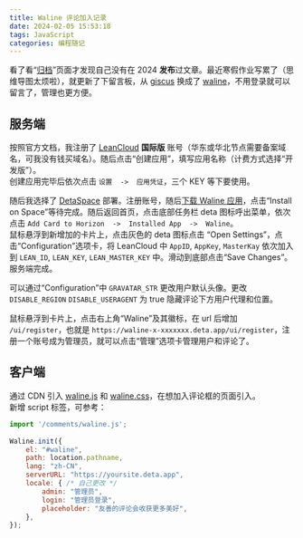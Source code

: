 ```yaml
---
title: Waline 评论加入记录
date: 2024-02-05 15:53:18
tags: JavaScript
categories: 编程随记
---
```


看了看“[归档](/archives)”页面才发现自己没有在 2024 **发布**过文章。最近寒假作业写累了（思维导图太烦啦），就更新了下留言板，从 [giscus](https://giscus.app/zh-CN) 换成了 [waline](https://waline.js.org)，不用登录就可以留言了，管理也更方便。  

<!--more-->

## 服务端
按照官方文档，我注册了 [LeanCloud](https://console.leancloud.app/register) **国际版** 账号（华东或华北节点需要备案域名，可我没有钱买域名）。随后点击“创建应用”，填写应用名称（计费方式选择“开发版”）。  
创建应用完毕后依次点击 `设置  ->  应用凭证`，三个 KEY 等下要使用。

随后我选择了 [DetaSpace](https://deta.space/signup) 部署。注册账号，随后[下载 Waline 应用](https://deta.space/discovery/@lizheming/waline)，点击“Install on Space”等待完成。随后返回首页，点击底部任务栏 deta 图标呼出菜单，依次点击 `Add Card to Horizon  ->  Installed App  ->  Waline`。  
鼠标悬浮到新增加的卡片上，点击灰色的 deta 图标点击 “Open Settings”，点击“Configuration”选项卡，将 LeanCloud 中 `AppID`, `AppKey`, `MasterKay` 依次加入到 `LEAN_ID`, `LEAN_KEY`, `LEAN_MASTER_KEY` 中。滑动到底部点击“Save Changes”。服务端完成。

可以通过“Configuration”中 `GRAVATAR_STR` 更改用户默认头像。更改 `DISABLE_REGION` `DISABLE_USERAGENT` 为 true 隐藏评论下方用户代理和位置。

鼠标悬浮到卡片上，点击右上角“Waline”及其徽标，在 url 后增加 `/ui/register`，也就是 `https://waline-x-xxxxxxx.deta.app/ui/register`，注册一个账号成为管理员，就可以点击“管理”选项卡管理用户和评论了。

## 客户端
通过 CDN 引入 [waline.js](https://cdnjs.cloudflare.com/ajax/libs/waline/2.15.8/waline.js) 和 [waline.css](https://cdnjs.cloudflare.com/ajax/libs/waline/2.15.8/waline.css)，在想加入评论框的页面引入。  
新增 script 标签，可参考：

```javascript
import '/comments/waline.js';
    
Waline.init({
    el: "#waline",
    path: location.pathname,
    lang: "zh-CN",
    serverURL: "https://yoursite.deta.app",
    locale: { /* 自己更改 */
        admin: "管理员",
        login: "管理员登录",
        placeholder: "友善的评论会收获更多美好",
    },
});
```